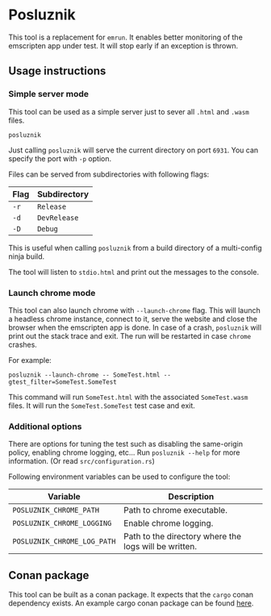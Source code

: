 # Posluznik

This tool is a replacement for `emrun`. It enables better monitoring of the emscripten app under test. It will stop early if an exception is thrown.

## Usage instructions

### Simple server mode

This tool can be used as a simple server just to sever all `.html` and `.wasm` files.

```
posluznik
```

Just calling `posluznik` will serve the current directory on port `6931`. You can specify the port with `-p` option.

Files can be served from subdirectories with following flags:

| Flag | Subdirectory |
|------|--------------|
| `-r` | `Release`    |
| `-d` | `DevRelease` |
| `-D` | `Debug`      |

This is useful when calling `posluznik` from a build directory of a multi-config ninja build.

The tool will listen to `stdio.html` and print out the messages to the console.

### Launch chrome mode

This tool can also launch chrome with `--launch-chrome` flag. This will launch a headless chrome instance, connect to it, serve the website and close the browser when the emscripten app is done. In case of a crash, `posluznik` will print out the stack trace and exit. The run will be restarted in case `chrome` crashes.

For example:

```
posluznik --launch-chrome -- SomeTest.html --gtest_filter=SomeTest.SomeTest
```

This command will run `SomeTest.html` with the associated `SomeTest.wasm` files. It will run the `SomeTest.SomeTest` test case and exit.

### Additional options

There are options for tuning the test such as disabling the same-origin policy, enabling chrome logging, etc...
Run `posluznik --help` for more information. (Or read `src/configuration.rs`)

Following environment variables can be used to configure the tool:

| Variable                    | Description                                           |
|-----------------------------|-------------------------------------------------------|
| `POSLUZNIK_CHROME_PATH`     | Path to chrome executable.                            |
| `POSLUZNIK_CHROME_LOGGING`  | Enable chrome logging.                                |
| `POSLUZNIK_CHROME_LOG_PATH` | Path to the directory where the logs will be written. |


## Conan package

This tool can be built as a conan package. It expects that the `cargo` conan dependency exists.
An example cargo conan package can be found [here](https://github.com/microblink/cargo-conan-package).